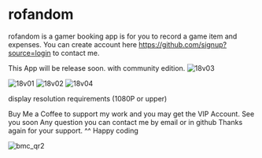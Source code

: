 # rofandom
rofandom is a gamer booking app is for you to record a game item and expenses.
</h>You can create account here https://github.com/signup?source=login to contact me. </h>

This App will be release soon. with community edition.
![18v03](https://github.com/icebreakero/rofandom/assets/143504409/f4dda970-c2db-4c2c-bad3-e8766d382b8c)

![18v01](https://github.com/icebreakero/rofandom/assets/143504409/6d7f85ce-c50a-489d-85ef-0dc49f7e8c2d)
![18v02](https://github.com/icebreakero/rofandom/assets/143504409/4823e777-861d-425e-b1e5-179ef7edaa68)
![18v04](https://github.com/icebreakero/rofandom/assets/143504409/ceb4f7ae-21aa-48a2-a441-6ddde1df555b)

display resolution requirements (1080P or upper)

Buy Me a Coffee to support my work and you may get the VIP Account.
See you soon
Any question you can contact me by email or in github
Thanks again for your support. ^^ Happy coding

![bmc_qr2](https://github.com/icebreakero/rofandom/assets/143504409/f81a43ad-2647-4929-ae0d-3fa0d99492db)
